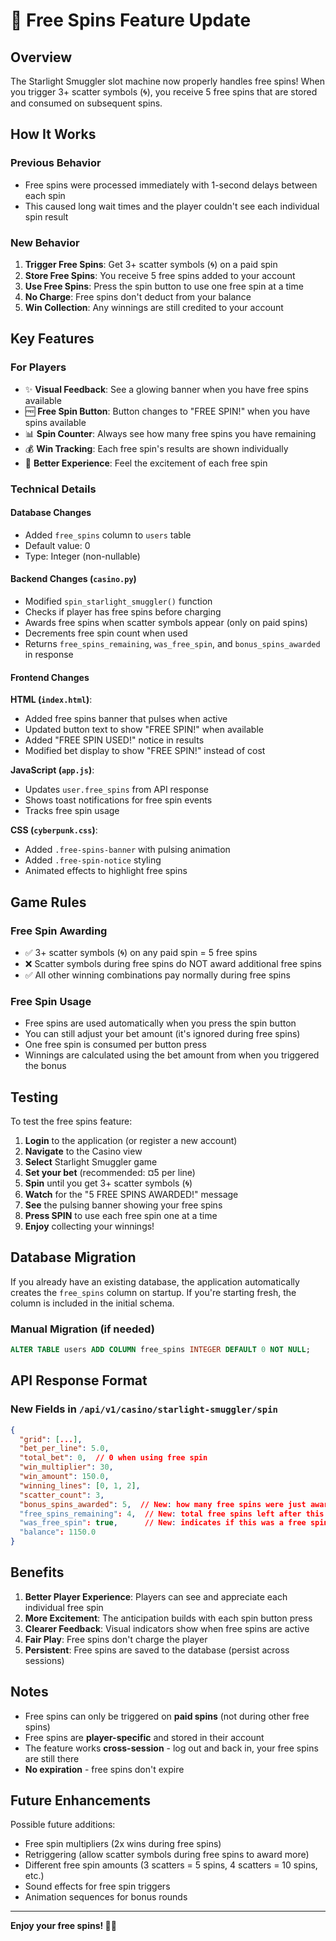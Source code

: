 # 🎰 Free Spins Feature Update

## Overview
The Starlight Smuggler slot machine now properly handles free spins! When you trigger 3+ scatter symbols (🌀), you receive 5 free spins that are stored and consumed on subsequent spins.

## How It Works

### Previous Behavior
- Free spins were processed immediately with 1-second delays between each spin
- This caused long wait times and the player couldn't see each individual spin result

### New Behavior
1. **Trigger Free Spins**: Get 3+ scatter symbols (🌀) on a paid spin
2. **Store Free Spins**: You receive 5 free spins added to your account
3. **Use Free Spins**: Press the spin button to use one free spin at a time
4. **No Charge**: Free spins don't deduct from your balance
5. **Win Collection**: Any winnings are still credited to your account

## Key Features

### For Players
- ✨ **Visual Feedback**: See a glowing banner when you have free spins available
- 🆓 **Free Spin Button**: Button changes to "FREE SPIN!" when you have spins available
- 📊 **Spin Counter**: Always see how many free spins you have remaining
- 💰 **Win Tracking**: Each free spin's results are shown individually
- 🎉 **Better Experience**: Feel the excitement of each free spin

### Technical Details

#### Database Changes
- Added `free_spins` column to `users` table
- Default value: 0
- Type: Integer (non-nullable)

#### Backend Changes (`casino.py`)
- Modified `spin_starlight_smuggler()` function
- Checks if player has free spins before charging
- Awards free spins when scatter symbols appear (only on paid spins)
- Decrements free spin count when used
- Returns `free_spins_remaining`, `was_free_spin`, and `bonus_spins_awarded` in response

#### Frontend Changes

**HTML (`index.html`)**:
- Added free spins banner that pulses when active
- Updated button text to show "FREE SPIN!" when available
- Added "FREE SPIN USED!" notice in results
- Modified bet display to show "FREE SPIN!" instead of cost

**JavaScript (`app.js`)**:
- Updates `user.free_spins` from API response
- Shows toast notifications for free spin events
- Tracks free spin usage

**CSS (`cyberpunk.css`)**:
- Added `.free-spins-banner` with pulsing animation
- Added `.free-spin-notice` styling
- Animated effects to highlight free spins

## Game Rules

### Free Spin Awarding
- ✅ 3+ scatter symbols (🌀) on any paid spin = 5 free spins
- ❌ Scatter symbols during free spins do NOT award additional free spins
- ✅ All other winning combinations pay normally during free spins

### Free Spin Usage
- Free spins are used automatically when you press the spin button
- You can still adjust your bet amount (it's ignored during free spins)
- One free spin is consumed per button press
- Winnings are calculated using the bet amount from when you triggered the bonus

## Testing

To test the free spins feature:

1. **Login** to the application (or register a new account)
2. **Navigate** to the Casino view
3. **Select** Starlight Smuggler game
4. **Set your bet** (recommended: ¤5 per line)
5. **Spin** until you get 3+ scatter symbols (🌀)
6. **Watch** for the "5 FREE SPINS AWARDED!" message
7. **See** the pulsing banner showing your free spins
8. **Press SPIN** to use each free spin one at a time
9. **Enjoy** collecting your winnings!

## Database Migration

If you already have an existing database, the application automatically creates the `free_spins` column on startup. If you're starting fresh, the column is included in the initial schema.

### Manual Migration (if needed)
```sql
ALTER TABLE users ADD COLUMN free_spins INTEGER DEFAULT 0 NOT NULL;
```

## API Response Format

### New Fields in `/api/v1/casino/starlight-smuggler/spin`

```json
{
  "grid": [...],
  "bet_per_line": 5.0,
  "total_bet": 0,  // 0 when using free spin
  "win_multiplier": 30,
  "win_amount": 150.0,
  "winning_lines": [0, 1, 2],
  "scatter_count": 3,
  "bonus_spins_awarded": 5,  // New: how many free spins were just awarded
  "free_spins_remaining": 4,  // New: total free spins left after this spin
  "was_free_spin": true,      // New: indicates if this was a free spin
  "balance": 1150.0
}
```

## Benefits

1. **Better Player Experience**: Players can see and appreciate each individual free spin
2. **More Excitement**: The anticipation builds with each spin button press
3. **Clearer Feedback**: Visual indicators show when free spins are active
4. **Fair Play**: Free spins don't charge the player
5. **Persistent**: Free spins are saved to the database (persist across sessions)

## Notes

- Free spins can only be triggered on **paid spins** (not during other free spins)
- Free spins are **player-specific** and stored in their account
- The feature works **cross-session** - log out and back in, your free spins are still there
- **No expiration** - free spins don't expire

## Future Enhancements

Possible future additions:
- Free spin multipliers (2x wins during free spins)
- Retriggering (allow scatter symbols during free spins to award more)
- Different free spin amounts (3 scatters = 5 spins, 4 scatters = 10 spins, etc.)
- Sound effects for free spin triggers
- Animation sequences for bonus rounds

---

**Enjoy your free spins! 🎰✨**
